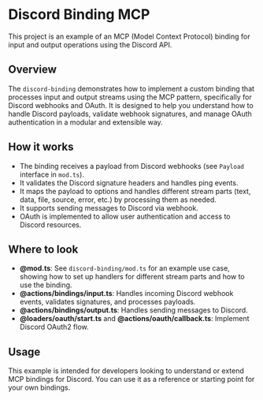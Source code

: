 # Discord Binding MCP

This project is an example of an MCP (Model Context Protocol) binding for input and output operations using the Discord API.

## Overview

The `discord-binding` demonstrates how to implement a custom binding that processes input and output streams using the MCP pattern, specifically for Discord webhooks and OAuth. It is designed to help you understand how to handle Discord payloads, validate webhook signatures, and manage OAuth authentication in a modular and extensible way.

## How it works

- The binding receives a payload from Discord webhooks (see `Payload` interface in `mod.ts`).
- It validates the Discord signature headers and handles ping events.
- It maps the payload to options and handles different stream parts (text, data, file, source, error, etc.) by processing them as needed.
- It supports sending messages to Discord via webhook.
- OAuth is implemented to allow user authentication and access to Discord resources.

## Where to look

- **@mod.ts**: See `discord-binding/mod.ts` for an example use case, showing how to set up handlers for different stream parts and how to use the binding.
- **@actions/bindings/input.ts**: Handles incoming Discord webhook events, validates signatures, and processes payloads.
- **@actions/bindings/output.ts**: Handles sending messages to Discord.
- **@loaders/oauth/start.ts** and **@actions/oauth/callback.ts**: Implement Discord OAuth2 flow.

## Usage

This example is intended for developers looking to understand or extend MCP bindings for Discord. You can use it as a reference or starting point for your own bindings. 